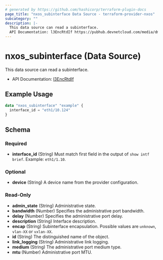 ```yaml
---
# generated by https://github.com/hashicorp/terraform-plugin-docs
page_title: "nxos_subinterface Data Source - terraform-provider-nxos"
subcategory: ""
description: |-
  This data source can read a subinterface.
  API Documentation: l3EncRtdIf https://pubhub.devnetcloud.com/media/dme-docs-10-2-2/docs/Layer%203/l3:EncRtdIf/
---
```


# nxos_subinterface (Data Source)

This data source can read a subinterface.

- API Documentation: [l3EncRtdIf](https://pubhub.devnetcloud.com/media/dme-docs-10-2-2/docs/Layer%203/l3:EncRtdIf/)

## Example Usage

```terraform
data "nxos_subinterface" "example" {
  interface_id = "eth1/10.124"
}
```

<!-- schema generated by tfplugindocs -->
## Schema

### Required

- **interface_id** (String) Must match first field in the output of `show intf brief`. Example: `eth1/1.10`.

### Optional

- **device** (String) A device name from the provider configuration.

### Read-Only

- **admin_state** (String) Administrative state.
- **bandwidth** (Number) Specifies the administrative port bandwidth.
- **delay** (Number) Specifies the administrative port delay.
- **description** (String) Interface description.
- **encap** (String) Subinterface encapsulation. Possible values are `unknown`, `vlan-XX` or `vxlan-XX`.
- **id** (String) The distinguished name of the object.
- **link_logging** (String) Administrative link logging.
- **medium** (String) The administrative port medium type.
- **mtu** (Number) Administrative port MTU.


